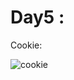 # Day5 :

Cookie:

![cookie](https://user-images.githubusercontent.com/76956637/206880072-04102c01-4720-4db7-a99a-30b6e299a591.gif)
